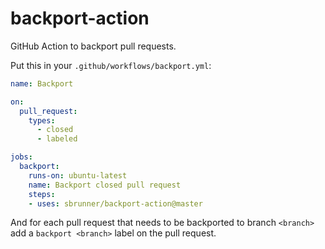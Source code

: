# backport-action

GitHub Action to backport pull requests.

Put this in your `.github/workflows/backport.yml`:

```yaml
name: Backport

on:
  pull_request:
    types:
      - closed
      - labeled

jobs:
  backport:
    runs-on: ubuntu-latest
    name: Backport closed pull request
    steps:
    - uses: sbrunner/backport-action@master
```

And for each pull request that needs to be backported to branch `<branch>` add a `backport <branch>` label on the pull request.
